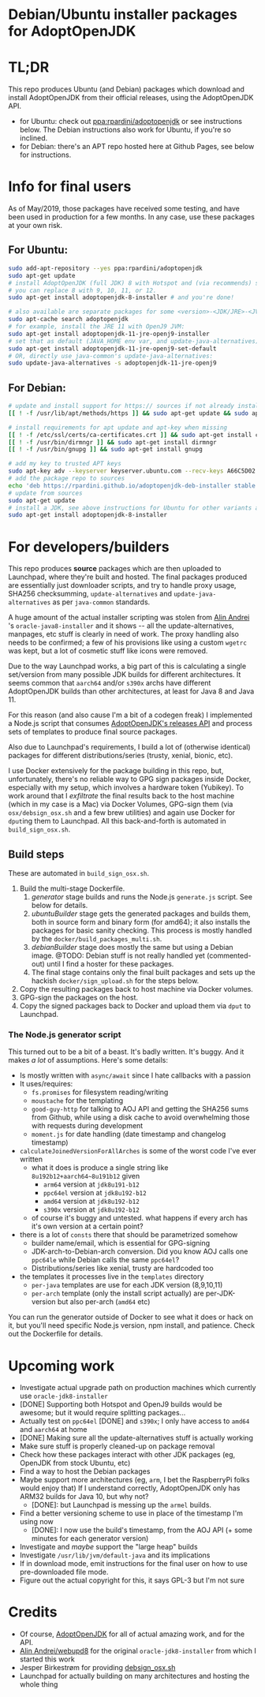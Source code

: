 # Debian/Ubuntu installer packages for AdoptOpenJDK

# TL;DR

This repo produces Ubuntu (and Debian) packages which download and install AdoptOpenJDK from 
their official releases, using the AdoptOpenJDK API. 

- for Ubuntu: check out [ppa:rpardini/adoptopenjdk](https://launchpad.net/~rpardini/+archive/ubuntu/adoptopenjdk) 
  or see instructions below. The Debian instructions also work for Ubuntu, if you're so inclined.
- for Debian: there's an APT repo hosted here at Github Pages, see below for instructions.

# Info for final users

As of May/2019, those packages have received some testing, and have been used in production for a few months.
In any case, use these packages at your own risk. 

## For Ubuntu:

```bash
sudo add-apt-repository --yes ppa:rpardini/adoptopenjdk
sudo apt-get update
# install AdoptOpenJDK (full JDK) 8 with Hotspot and (via recommends) set it as the system default
# you can replace 8 with 9, 10, 11, or 12.
sudo apt-get install adoptopenjdk-8-installer # and you're done!

# also available are separate packages for some <version>-<JDK/JRE>-<JVM> combinations, # to get a complete listing use:  
sudo apt-cache search adoptopenjdk
# for example, install the JRE 11 with OpenJ9 JVM:
sudo apt-get install adoptopenjdk-11-jre-openj9-installer
# set that as default (JAVA_HOME env var, and update-java-alternatives)
sudo apt-get install adoptopenjdk-11-jre-openj9-set-default
# OR, directly use java-common's update-java-alternatives:
sudo update-java-alternatives -s adoptopenjdk-11-jre-openj9
```

## For Debian:

```bash
# update and install support for https:// sources if not already installed
[[ ! -f /usr/lib/apt/methods/https ]] && sudo apt-get update && sudo apt-get install apt-transport-https

# install requirements for apt update and apt-key when missing
[[ ! -f /etc/ssl/certs/ca-certificates.crt ]] && sudo apt-get install ca-certificates
[[ ! -f /usr/bin/dirmngr ]] && sudo apt-get install dirmngr
[[ ! -f /usr/bin/gnupg ]] && sudo apt-get install gnupg

# add my key to trusted APT keys 
sudo apt-key adv --keyserver keyserver.ubuntu.com --recv-keys A66C5D02
# add the package repo to sources 
echo 'deb https://rpardini.github.io/adoptopenjdk-deb-installer stable main' | sudo tee /etc/apt/sources.list.d/rpardini-aoj.list 
# update from sources
sudo apt-get update 
# install a JDK, see above instructions for Ubuntu for other variants as well
sudo apt-get install adoptopenjdk-8-installer
```

# For developers/builders

This repo produces **source** packages which are then uploaded to Launchpad, 
where they're built and hosted. The final packages produced are essentially
just downloader scripts, and try to handle proxy usage, SHA256 checksumming,
`update-alternatives` and `update-java-alternatives` as per `java-common` standards.

A huge amount of the actual installer scripting was stolen from [Alin Andrei](https://launchpad.net/~webupd8team/+archive/ubuntu/java)
's `oracle-java8-installer`
and it shows -- all the update-alternatives, manpages, etc stuff is clearly in need of work.
The proxy handling also needs to be confirmed; a few of his provisions like using a custom 
`wgetrc` was kept, but a lot of cosmetic stuff like icons were removed.

Due to the way Launchpad works, a big part of this is calculating a single set/version
from many possible JDK builds for different architectures. It seems common that `aarch64` 
and/or `s390x` archs have different AdoptOpenJDK builds than other architectures, at least
for Java 8 and Java 11. 

For this reason (and also cause I'm a bit of a codegen freak) I implemented a Node.js
script that consumes [AdoptOpenJDK's releases API](https://api.adoptopenjdk.net/) and process sets 
of templates to produce final source packages.

Also due to Launchpad's requirements, I build a lot of (otherwise identical) packages for
different distributions/series (trusty, xenial, bionic, etc).

I use Docker extensively for the package building in this repo, but, unfortunately, 
there's no reliable way to GPG sign packages inside Docker, especially with my setup,
which involves a hardware token (Yubikey). To work around that I _exfiltrate_ the final
results back to the host machine (which in my case is a Mac) via Docker Volumes, 
GPG-sign them (via `osx/debsign_osx.sh` and a few brew utilities) and again use Docker
for `dput`ing them to Launchpad. All this back-and-forth is automated in `build_sign_osx.sh`.

## Build steps

These are automated in `build_sign_osx.sh`.

1. Build the multi-stage Dockerfile.
   1. _generator_ stage builds and runs the Node.js `generate.js` script. See below for details.
   2. _ubuntuBuilder_ stage gets the generated packages and builds them, both in source form
      and binary form (for amd64); it also installs the packages for basic sanity checking.
      This process is mostly handled by the `docker/build_packages_multi.sh`.
   3. _debianBuilder_ stage does mostly the same but using a Debian image. @TODO: Debian stuff
      is not really handled yet (commented-out) until I find a hoster for these packages.
   4. The final stage contains only the final built packages and sets up the hackish 
      `docker/sign_upload.sh` for the steps below.
2. Copy the resulting packages back to host machine via Docker volumes.
3. GPG-sign the packages on the host.
4. Copy the signed packages back to Docker and upload them via `dput` to Launchpad.

### The Node.js generator script

This turned out to be a bit of a beast. It's badly written. It's buggy. And it makes *a lot*
of assumptions. Here's some details:

- Is mostly written with `async/await` since I hate callbacks with a passion
- It uses/requires:
  - `fs.promises` for filesystem reading/writing
  - `moustache` for the templating
  - `good-guy-http` for talking to AOJ API and getting the SHA256 sums from Github, while using
    a disk cache to avoid overwhelming those with requests during development
  - `moment.js` for date handling (date timestamp and changelog timestamp)
- `calculateJoinedVersionForAllArches` is some of the worst code I've ever written
  - what it does is produce a single string like `8u192b12+aarch64~8u191b12` given
    * `arm64` version at `jdk8u191-b12`
    * `ppc64el` version at `jdk8u192-b12`
    * `amd64` version at `jdk8u192-b12`
    * `s390x` version at `jdk8u192-b12`
  - of course it's buggy and untested. what happens if every arch has it's own version at a certain point?
- there is a lot of `consts` there that should be parametrized somehow 
  - builder name/email, which is essential for GPG-signing
  - JDK-arch-to-Debian-arch conversion. Did you know AOJ calls one `ppc64le` while Debian calls the same `ppc64el`?
  - Distributions/series like xenial, trusty are hardcoded too
- the templates it processes live in the `templates` directory
  - `per-java` templates are use for each JDK version (8,9,10,11)
  - `per-arch` template (only the install script actually) are per-JDK-version but also per-arch (`amd64` etc)

You can run the generator outside of Docker to see what it does or hack on it,
but you'll need specific Node.js version, npm install, and patience. Check out the Dockerfile
for details.


# Upcoming work

* Investigate actual upgrade path on production machines which currently use `oracle-jdk8-installer`
* [DONE] Supporting both Hotspot and OpenJ9 builds would be awesome; but it would require splitting packages...
* Actually test on `ppc64el` [DONE] and `s390x`; I only have access to `amd64` and `aarch64` at home
* [DONE] Making sure all the update-alternatives stuff is actually working
* Make sure stuff is properly cleaned-up on package removal
* Check how these packages interact with other JDK packages (eg, OpenJDK from stock Ubuntu, etc)
* Find a way to host the Debian packages
* Maybe support more architectures (eg, `arm`, I bet the RaspberryPi folks would enjoy that)
  If I understand correctly, AdoptOpenJDK only has ARM32 builds for Java 10, but why not?
  * [DONE]: but Launchpad is messing up the `armel` builds. 
* Find a better versioning scheme to use in place of the timestamp I'm using now
  * [DONE]: I now use the build's timestamp, from the AOJ API (+ some minutes for each generator version)
* Investigate and _maybe_ support the "large heap" builds
* Investigate `/usr/lib/jvm/default-java` and its implications
* If in download mode, emit instructions for the final user on how to use pre-downloaded file mode.
* Figure out the actual copyright for this, it says GPL-3 but I'm not sure

# Credits

* Of course, [AdoptOpenJDK](https://adoptopenjdk.net/) for all of actual amazing work, and for the API.
* [Alin Andrei/webupd8](https://launchpad.net/~webupd8team/+archive/ubuntu/java) for the original `oracle-jdk8-installer` from which I started this work
* Jesper Birkestrøm for providing [debsign_osx.sh](https://gist.github.com/birkestroem/ad4866ae7b823820bf51)
* Launchpad for actually building on many architectures and hosting the whole thing
